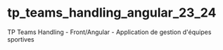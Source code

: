 # tp_teams_handling_angular_23_24
TP Teams Handling - Front/Angular - Application de gestion d'équipes sportives
